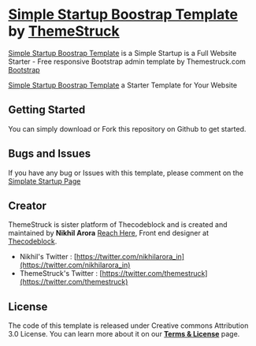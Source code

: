 # [Simple Startup Boostrap Template](http://themestruck.com/) by [ThemeStruck](http://themestruck.com/theme/simple-startup/)

[Simple Startup Boostrap Template](http://themestruck.com/theme/simple-startup/) is a Simple Startup is a Full Website Starter - Free responsive Bootstrap admin template by
Themestruck.com [Bootstrap](http://getbootstrap.com/)

[Simple Startup Boostrap Template](http://themestruck.com/theme/simple-startup/) a Starter Template for Your Website

## Getting Started

You can simply download or Fork this repository on Github to get started.

## Bugs and Issues

If you have any bug or Issues with this template, please comment on the [Simplate Startup Page](http://themestruck.com/theme/simple-startup/)

## Creator

ThemeStruck is sister platform of Thecodeblock and is created and maintained by **Nikhil Arora** [Reach Here](http://nikhilaroar.in), Front end designer at [Thecodeblock](http://thecodeblock.com).

* Nikhil's Twitter : [https://twitter.com/nikhilarora_in](https://twitter.com/nikhilarora_in)
* ThemeStruck's Twitter : [https://twitter.com/themestruck](https://twitter.com/themestruck)

## License

The code of this template is released under Creative commons Attribution 3.0 License. You can learn more about it on our **[Terms & License](http://themestruck.com/terms-license/)** page.